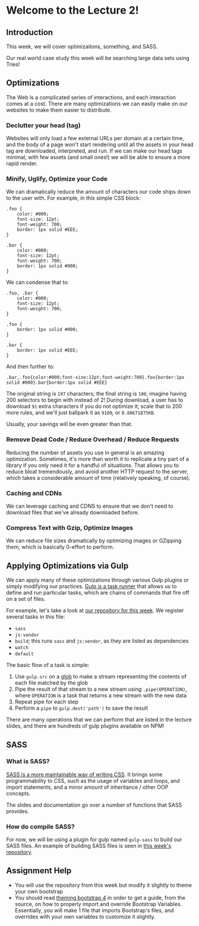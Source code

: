 # Welcome to the Lecture 2!

## Introduction

This week, we will cover optimizaitons, something, and SASS.

Our real world case study this week will be searching large data sets using Tries!

## Optimizations

The Web is a complicated series of interactions, and each interaction comes at a cost. There are many optimizations we can easily make on our websites to make them easier to distribute.

### Declutter your head (tag)

Websites will only load a few external URLs per domain at a certain time, and the body of a page won't start rendering until all the assets in your head tag are downloaded, interpreted, and run. If we can make our head tags minimal, with few assets (and small ones!) we will be able to ensure a more rapid render.

### Minify, Uglify, Optimize your Code

We can dramatically reduce the amount of characters our code ships down to the user with. For example, in this simple CSS block:

```
.foo {
	color: #000;
	font-size: 12pt;
	font-weight: 700;
	border: 1px solid #EEE;
}

.bar {
	color: #000;
	font-size: 12pt;
	font-weight: 700;
	border: 1px solid #000;
}
```

We can condense that to:

```
.foo, .bar {
	color: #000;
	font-size: 12pt;
	font-weight: 700;
}

.foo {
	border: 1px solid #000;
}

.bar {
	border: 1px solid #EEE;
}
```

And then further to:

```
.bar,.foo{color:#000;font-size:12pt;font-weight:700}.foo{border:1px solid #000}.bar{border:1px solid #EEE}
```

The original string is `197` characters; the final string is `106`; imagine having 200 selectors to begin with instead of 2! During download, a user has to download `91` extra characters if you do not optimize it; scale that to 200 more rules, and we'll just ballpark it as `9100`, or `8.88671875KB`.

Usually, your savings will be even greater than that.

### Remove Dead Code / Reduce Overhead / Reduce Requests

Reducing the number of assets you use in general is an amazing optimization. Sometimes, it's more than worth it to replicate a tiny part of a library if you only need it for a handful of situations. That allows you to reduce bloat tremendously, and avoid another HTTP request to the server, which takes a considerable amount of time (relatively speaking, of course).

### Caching and CDNs

We can leverage caching and CDNS to ensure that we don't need to download files that we've already downloaded before.

### Compress Text with Gzip, Optimize Images

We can reduce file sizes dramatically by optimizing images or GZipping them, which is basically 0-effort to perform.

## Applying Optimizations via Gulp

We can apply many of these optimizations through various Gulp plugins or simply modifying our practices. [Gulp is a task runner](https://gulpjs.com/) that allows us to define and run particular tasks, which are chains of commands that fire off on a set of files.

For example, let's take a look at [our repository for this week](https://github.com/Stevens-CS546/CS-554/blob/master/Lecture%20Code/lecture_02/gulpfile.js). We register several tasks in this file:

* `sass`
* `js:vendor`
* `build`; this runs `sass` and `js:vendor`, as they are listed as dependencies
* `watch`
* `default`

The basic flow of a task is simple:

1.  Use `gulp.src` on a [glob](https://www.npmjs.com/package/globule) to make a stream representing the contents of each file matched by the glob
2.  Pipe the result of that stream to a new stream using `.pipe(OPERATION)`, where `OPERATION` is a task that returns a new stream with the new data
3.  Repeat pipe for each step
4.  Perform a `pipe` to `gulp.dest('path')` to save the result

There are many operations that we can perform that are listed in the lecture slides, and there are hundreds of gulp plugins available on NPM!

## SASS

### What is SASS?

[SASS is a more maintainable way of writing CSS](https://sass-lang.com/). It brings some programmability to CSS, such as the usage of variables and loops, and import statements, and a minor amount of inheritance / other OOP concepts.

The slides and documentation go over a number of functions that SASS provides.

### How do compile SASS?

For now, we will be using a plugin for gulp named `gulp-sass` to build our SASS files. An example of building SASS files is seen in [this week's repository](https://github.com/Stevens-CS546/CS-554/blob/master/Lecture%20Code/lecture_02/gulpfile.js).

## Assignment Help

* You will use the repository from this week but modify it slightly to theme your own bootstrap
* You should read [theming bootstrap 4](https://getbootstrap.com/docs/4.0/getting-started/theming) in order to get a guide, from the source, on how to properly import and override Bootstrap Variables. Essentially, you will make 1 file that imports Bootstrap's files, and overrides with your own variables to customize it slightly.
